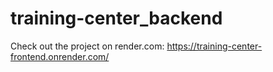 # training-center_backend

Check out the project on render.com: https://training-center-frontend.onrender.com/
